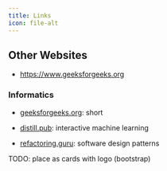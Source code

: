 ```yaml
---
title: Links
icon: file-alt
---
```


## Other Websites
* https://www.geeksforgeeks.org



### Informatics

* [geeksforgeeks.org](https://www.geeksforgeeks.org): short

* [distill.pub](https://distill.pub): interactive machine learning

* [refactoring.guru](https://refactoring.guru/): software design patterns


TODO: place as cards with logo (bootstrap)
